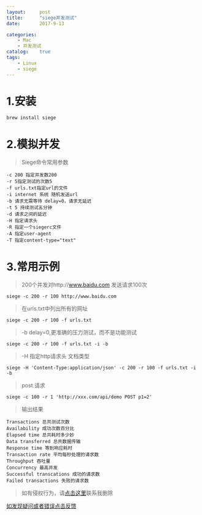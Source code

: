 ```yaml
---
layout:     post
title:      "siege并发测试"
date:       2017-9-13

categories:
    - Mac
    - 并发测试
catalog:    true
tags:
    - Linux
    - siege
---
```

# 1.安装

```
brew install siege
```

# 2.模拟并发
<!-- more -->
>Siege命令常用参数

```
-c 200 指定并发数200
-r 5指定测试的次数5
-f urls.txt指定url的文件
-i internet 系统 随机发送url
-b 请求无需等待 delay=0，请求无延迟
-t 5 持续测试五分钟
-d 请求之间的延迟
-H 指定请求头
-R 指定一个siegerc文件
-A 指定user-agent
-T 指定content-type="text"
```

# 3.常用示例

>200个并发对http://www.baidu.com 发送请求100次

```
siege -c 200 -r 100 http://www.baidu.com
```

>在urls.txt中列出所有的网址

```
siege -c 200 -r 100 -f urls.txt
```

>-b  delay=0,更准确的压力测试，而不是功能测试

```
siege -c 200 -r 100 -f urls.txt -i -b
```

>-H 指定http请求头 文档类型

```
siege -H 'Content-Type:application/json' -c 200 -r 100 -f urls.txt -i -b
```

>post 请求

```
siege -c 100 -r 1 'http://xxx.com/api/demo POST p1=2'
```

>输出结果

```
Transactions 总共测试次数
Availability 成功次数百分比
Elapsed time 总共耗时多少妙
Data transferred 总共数据传输
Response time 等到响应耗时
Transaction rate 平均每秒处理的请求数
Throughput 吞吐量
Concurrency 最高并发
Successful transcations 成功的请求数
Failed transactions 失败的请求数
```

>如有侵权行为，请[点击这里](https://github.com/cooper-q/blog_hexo/issues)联系我删除

[如发现疑问或者错误点击反馈](https://github.com/cooper-q/blog_hexo/issues)
